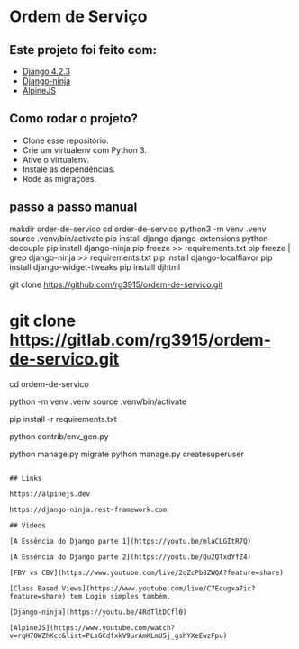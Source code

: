 # Ordem de Serviço

## Este projeto foi feito com:

* [Django 4.2.3](https://www.djangoproject.com/)
* [Django-ninja](https://django-ninja.rest-framework.com/)
* [AlpineJS](https://alpinejs.dev/)

## Como rodar o projeto?

* Clone esse repositório.
* Crie um virtualenv com Python 3.
* Ative o virtualenv.
* Instale as dependências.
* Rode as migrações.

## passo a passo manual
makdir order-de-servico
cd order-de-servico
python3 -m venv .venv
source .venv/bin/activate
pip install django django-extensions python-decouple
pip install django-ninja
pip freeze >> requirements.txt
pip freeze | grep django-ninja >> requirements.txt
pip install django-localflavor
pip install django-widget-tweaks
pip install djhtml


git clone https://github.com/rg3915/ordem-de-servico.git
# git clone https://gitlab.com/rg3915/ordem-de-servico.git
cd ordem-de-servico

python -m venv .venv
source .venv/bin/activate

pip install -r requirements.txt

python contrib/env_gen.py

python manage.py migrate
python manage.py createsuperuser
```

## Links

https://alpinejs.dev

https://django-ninja.rest-framework.com

## Videos

[A Essência do Django parte 1](https://youtu.be/mlaCLGItR7Q)

[A Essência do Django parte 2](https://youtu.be/Qu2QTxdYfZ4)

[FBV vs CBV](https://www.youtube.com/live/2qZcPb8ZWQA?feature=share)

[Class Based Views](https://www.youtube.com/live/C7Ecugxa7ic?feature=share) tem Login simples também.

[Django-ninja](https://youtu.be/4RdTltDCfl0)

[AlpineJS](https://www.youtube.com/watch?v=rqH70WZhKcc&list=PLsGCdfxkV9urAmKLmU5j_gshYXeEwzFpu)